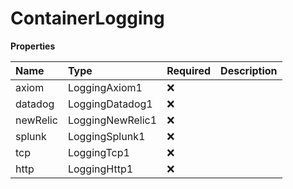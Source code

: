 # ContainerLogging

**Properties**

| Name     | Type             | Required | Description |
| :------- | :--------------- | :------- | :---------- |
| axiom    | LoggingAxiom1    | ❌       |             |
| datadog  | LoggingDatadog1  | ❌       |             |
| newRelic | LoggingNewRelic1 | ❌       |             |
| splunk   | LoggingSplunk1   | ❌       |             |
| tcp      | LoggingTcp1      | ❌       |             |
| http     | LoggingHttp1     | ❌       |             |
